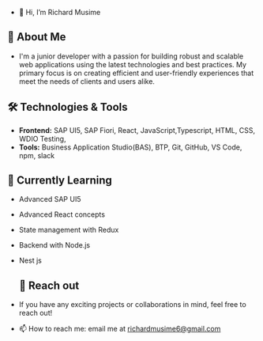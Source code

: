 - 👋 Hi, I’m Richard Musime

 ## 🚀 About Me
-  I'm a junior developer with a passion for building robust and scalable web applications using the latest technologies and best practices. My primary focus is on creating efficient and user-friendly experiences that 
   meet the needs of clients and users alike.

## 🛠️ Technologies & Tools
- **Frontend:** SAP UI5, SAP Fiori, React, JavaScript,Typescript, HTML, CSS,  WDIO Testing,
- **Tools:** Business Application Studio(BAS), BTP, Git, GitHub, VS Code, npm, slack

## 🌱 Currently Learning
- Advanced SAP UI5
- Advanced React concepts
- State management with Redux
- Backend with Node.js
- Nest js

  ## 💞️ Reach out
-  If you have any exciting projects or collaborations in mind, feel free to reach out!
- 📫 How to reach me: email me at richardmusime6@gmail.com

  
<img src="https://komarev.com/ghpvc/?username=Richard&style=flat-square&color=blue" alt=""/>






